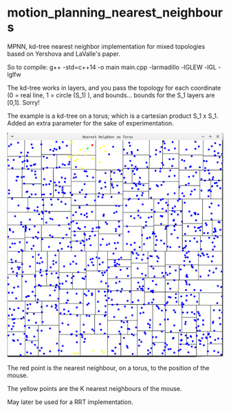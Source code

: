 # motion_planning_nearest_neighbours
MPNN, kd-tree nearest neighbor implementation for mixed topologies based on Yershova and LaValle's paper.

So to compile: g++ -std=c++14 -o main main.cpp -larmadillo -lGLEW -lGL -lglfw

The kd-tree works in layers, and you pass the topology for each coordinate (0 = real line, 1 = circle (S_1) ), and bounds...
bounds for the S_1 layers are [0,1]. Sorry!

The example is a kd-tree on a torus; which is a cartesian product S_1 x S_1. Added an extra parameter for the sake of experimentation.

![image](res_100.png)

The red point is the nearest neighbour, on a torus, to the position of the mouse.

The yellow points are the K nearest neighbours of the mouse.

May later be used for a RRT implementation.
